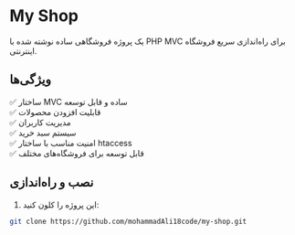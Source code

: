 # My Shop

یک پروژه فروشگاهی ساده نوشته شده با PHP MVC برای راه‌اندازی سریع فروشگاه اینترنتی.

## ویژگی‌ها

✅ ساختار MVC ساده و قابل توسعه  
✅ قابلیت افزودن محصولات  
✅ مدیریت کاربران  
✅ سیستم سبد خرید  
✅ امنیت مناسب با ساختار htaccess  
✅ قابل توسعه برای فروشگاه‌های مختلف

## نصب و راه‌اندازی

1. این پروژه را کلون کنید:
```bash
git clone https://github.com/mohammadAli18code/my-shop.git

